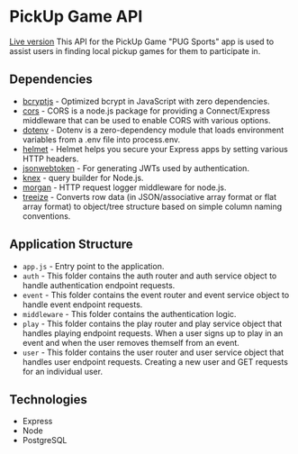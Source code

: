 # PickUp Game API
[Live version](https://pickup-game.now.sh/)
This API for the PickUp Game "PUG Sports" app is used to assist users in finding local pickup games for them to participate in. 

## Dependencies
*   [bcryptjs](https://www.npmjs.com/package/bcryptjs) - Optimized bcrypt in JavaScript with zero dependencies.
*   [cors](https://www.npmjs.com/package/cors) - CORS is a node.js package for providing a Connect/Express middleware that can be used to enable CORS with various options.
*   [dotenv](https://www.npmjs.com/package/dotenv) - Dotenv is a zero-dependency module that loads environment variables from a .env file into process.env.
*   [helmet](https://www.npmjs.com/package/helmet) - Helmet helps you secure your Express apps by setting various HTTP headers. 
*   [jsonwebtoken](https://www.npmjs.com/package/jsonwebtoken) - For generating JWTs used by authentication.
*   [knex](https://www.npmjs.com/package/knex) - query builder for Node.js.
*   [morgan](https://www.npmjs.com/package/morgan) - HTTP request logger middleware for node.js.
*   [treeize](https://www.npmjs.com/package/treeize) - Converts row data (in JSON/associative array format or flat array format) to object/tree structure based on simple column naming conventions.

## Application Structure
*   `app.js` - Entry point to the application. 
*   `auth` - This folder contains the auth router and auth service object to handle authentication endpoint requests.
*   `event` - This folder contains the event router and event service object to handle event endpoint requests.
*   `middleware` - This folder contains the authentication logic.
*   `play` - This folder contains the play router and play service object that handles playing endpoint requests. When a user signs up to play in an event and when the user removes themself from an event.
*   `user` - This folder contains the user router and user service object that handles user endpoint requests. Creating a new user and GET requests for an individual user.

## Technologies
*   Express
*   Node
*   PostgreSQL